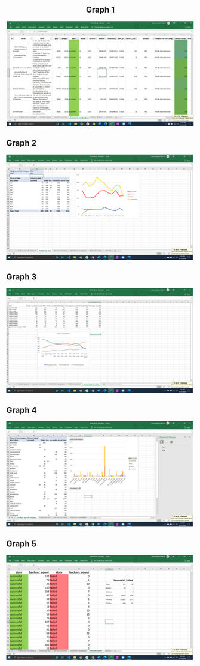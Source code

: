 <center>
  <h2> Graph 1</h2>
  <img src="https://github.com/BanuNathan/Kickstarter-campaign/blob/master/Screenshot%20(7).png" width="500"> 
</center>
<h2> Graph 2 </h2>
<img src= "https://github.com/BanuNathan/Kickstarter-campaign/blob/master/Screenshot%20(5).png" width = "500">

<h2> Graph 3 </h2>
<img src= "https://github.com/BanuNathan/Kickstarter-campaign/blob/master/Screenshot%20(9).png" width = "500">

<h2> Graph 4 </h2>
<img src= "https://github.com/BanuNathan/Kickstarter-campaign/blob/master/Screenshot%20(3).png" width = "500">

<h2> Graph 5 </h2>
<img src= "https://github.com/BanuNathan/Kickstarter-campaign/blob/master/Screenshot%20(8).png" width = "500">

